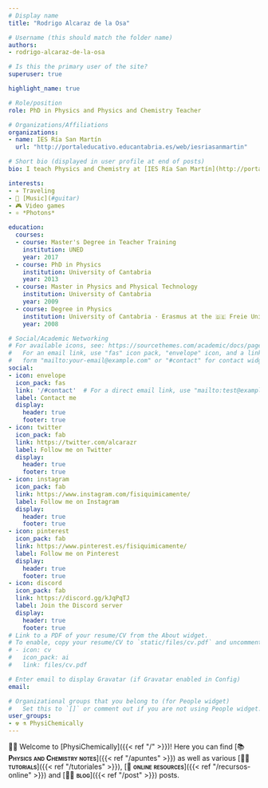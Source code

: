 ```yaml
---
# Display name
title: "Rodrigo Alcaraz de la Osa"

# Username (this should match the folder name)
authors:
- rodrigo-alcaraz-de-la-osa

# Is this the primary user of the site?
superuser: true

highlight_name: true

# Role/position
role: PhD in Physics and Physics and Chemistry Teacher

# Organizations/Affiliations
organizations:
- name: IES Ría San Martín
  url: "http://portaleducativo.educantabria.es/web/iesriasanmartin"

# Short bio (displayed in user profile at end of posts)
bio: I teach Physics and Chemistry at [IES Ría San Martín](http://portaleducativo.educantabria.es/web/iesriasanmartin) in Cantabria (Spain).

interests:
- ✈️ Traveling
- 🎸 [Music](#guitar)
- 🎮 Video games
- ⚛️ *Photons*

education:
  courses:
  - course: Master's Degree in Teacher Training
    institution: UNED
    year: 2017
  - course: PhD in Physics
    institution: University of Cantabria
    year: 2013
  - course: Master in Physics and Physical Technology
    institution: University of Cantabria
    year: 2009
  - course: Degree in Physics
    institution: University of Cantabria · Erasmus at the 🇩🇪 Freie Universität Berlin
    year: 2008

# Social/Academic Networking
# For available icons, see: https://sourcethemes.com/academic/docs/page-builder/#icons
#   For an email link, use "fas" icon pack, "envelope" icon, and a link in the
#   form "mailto:your-email@example.com" or "#contact" for contact widget.
social:
- icon: envelope
  icon_pack: fas
  link: '/#contact'  # For a direct email link, use "mailto:test@example.org".
  label: Contact me
  display:
    header: true
    footer: true
- icon: twitter
  icon_pack: fab
  link: https://twitter.com/alcarazr
  label: Follow me on Twitter
  display:
    header: true
    footer: true
- icon: instagram
  icon_pack: fab
  link: https://www.instagram.com/fisiquimicamente/
  label: Follow me on Instagram
  display:
    header: true
    footer: true
- icon: pinterest
  icon_pack: fab
  link: https://www.pinterest.es/fisiquimicamente/
  label: Follow me on Pinterest
  display:
    header: true
    footer: true
- icon: discord
  icon_pack: fab
  link: https://discord.gg/kJqPqTJ
  label: Join the Discord server
  display:
    header: true
    footer: true    
# Link to a PDF of your resume/CV from the About widget.
# To enable, copy your resume/CV to `static/files/cv.pdf` and uncomment the lines below.
# - icon: cv
#   icon_pack: ai
#   link: files/cv.pdf

# Enter email to display Gravatar (if Gravatar enabled in Config)
email:

# Organizational groups that you belong to (for People widget)
#   Set this to `[]` or comment out if you are not using People widget.
user_groups:
- ☢️ ⚗️ PhysiChemically
---
```


👋🏼 Welcome to [PhysiChemically]({{< ref "/" >}})! Here you can find [📚 <span style="font-variant:small-caps;">**Physics and Chemistry notes**</span>]({{< ref "/apuntes" >}}) as well as various [👐🏼 <span style="font-variant:small-caps;">**tutorials**</span>]({{< ref "/tutoriales" >}}), [🔗 <span style="font-variant:small-caps;">**online resources**</span>]({{< ref "/recursos-online" >}}) and [✍🏼 <span style="font-variant:small-caps;">**blog**</span>]({{< ref "/post" >}}) posts.
